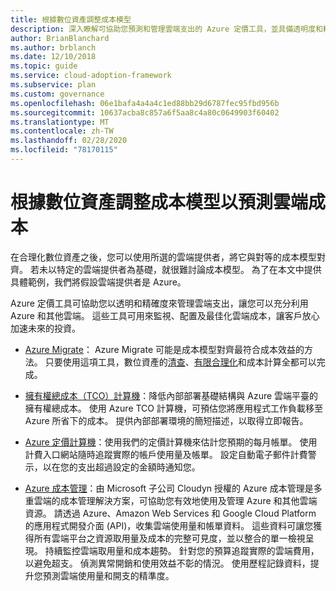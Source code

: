 ```yaml
---
title: 根據數位資產調整成本模型
description: 深入瞭解可協助您預測和管理雲端支出的 Azure 定價工具，並具備透明度和精確度，以充分運用 Azure 和其他雲端。
author: BrianBlanchard
ms.author: brblanch
ms.date: 12/10/2018
ms.topic: guide
ms.service: cloud-adoption-framework
ms.subservice: plan
ms.custom: governance
ms.openlocfilehash: 06e1bafa4a4a4c1ed88bb29d6787fec95fbd956b
ms.sourcegitcommit: 10637acba8c857a6f5aa8c4a80c0649903f60402
ms.translationtype: MT
ms.contentlocale: zh-TW
ms.lasthandoff: 02/28/2020
ms.locfileid: "78170115"
---
```

# <a name="align-cost-models-with-the-digital-estate-to-forecast-cloud-costs"></a>根據數位資產調整成本模型以預測雲端成本

在合理化數位資產之後，您可以使用所選的雲端提供者，將它與對等的成本模型對齊。 若未以特定的雲端提供者為基礎，就很難討論成本模型。 為了在本文中提供具體範例，我們將假設雲端提供者是 Azure。

Azure 定價工具可協助您以透明和精確度來管理雲端支出，讓您可以充分利用 Azure 和其他雲端。 這些工具可用來監視、配置及最佳化雲端成本，讓客戶放心加速未來的投資。

- [Azure Migrate](https://docs.microsoft.com/azure/migrate/migrate-overview)： Azure Migrate 可能是成本模型對齊最符合成本效益的方法。 只要使用這項工具，數位資產的[清查](./inventory.md)、[有限合理化](./rationalize.md)和成本計算全都可以完成。

- [擁有權總成本（TCO）計算機](https://azure.microsoft.com/pricing/tco/calculator)：降低內部部署基礎結構與 Azure 雲端平臺的擁有權總成本。 使用 Azure TCO 計算機，可預估您將應用程式工作負載移至 Azure 所省下的成本。 提供內部部署環境的簡短描述，以取得立即報告。

- [Azure 定價計算機](https://azure.microsoft.com/pricing)：使用我們的定價計算機來估計您預期的每月帳單。 使用計費入口網站隨時追蹤實際的帳戶使用量及帳單。 設定自動電子郵件計費警示，以在您的支出超過設定的金額時通知您。

- [Azure 成本管理](https://azure.microsoft.com/services/cost-management)：由 Microsoft 子公司 Cloudyn 授權的 Azure 成本管理是多重雲端的成本管理解決方案，可協助您有效地使用及管理 Azure 和其他雲端資源。 請透過 Azure、Amazon Web Services 和 Google Cloud Platform 的應用程式開發介面 (API)，收集雲端使用量和帳單資料。 這些資料可讓您獲得所有雲端平台之資源取用量及成本的完整可見度，並以整合的單一檢視呈現。 持續監控雲端取用量和成本趨勢。 針對您的預算追蹤實際的雲端費用，以避免超支。 偵測異常開銷和使用效益不彰的情況。 使用歷程記錄資料，提升您預測雲端使用量和開支的精準度。
